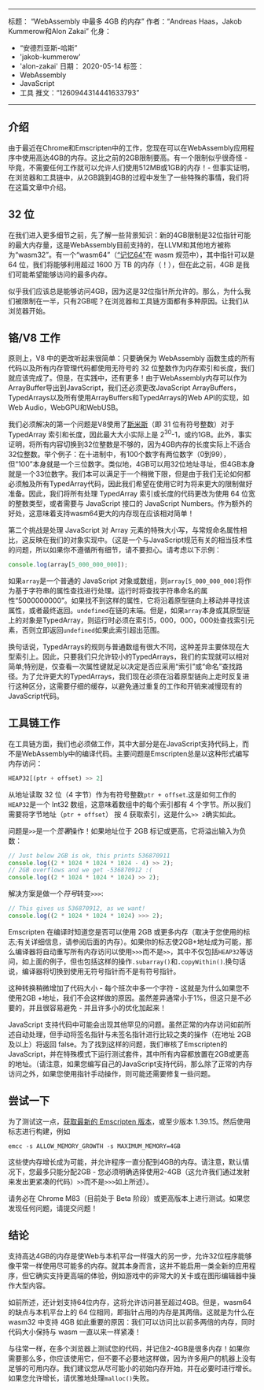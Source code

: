 ***

标题： “WebAssembly 中最多 4GB 的内存”
作者：“Andreas Haas，Jakob Kummerow和Alon Zakai”
化身：

*   “安德烈亚斯-哈斯”
*   'jakob-kummerow'
*   'alon-zakai'
    日期： 2020-05-14
    标签：
*   WebAssembly
*   JavaScript
*   工具
    推文：“1260944314441633793”

***

## 介绍

由于最近在Chrome和Emscripten中的工作，您现在可以在WebAssembly应用程序中使用高达4GB的内存。这比之前的2GB限制要高。有一个限制似乎很奇怪 - 毕竟，不需要任何工作就可以允许人们使用512MB或1GB的内存！- 但事实证明，在浏览器和工具链中，从2GB跳到4GB的过程中发生了一些特殊的事情，我们将在这篇文章中介绍。

## 32 位

在我们进入更多细节之前，先了解一些背景知识：新的4GB限制是32位指针可能的最大内存量，这是WebAssembly目前支持的，在LLVM和其他地方被称为“wasm32”。有一个“wasm64”（[“记忆64”](https://github.com/WebAssembly/memory64/blob/master/proposals/memory64/Overview.md)在 wasm 规范中），其中指针可以是 64 位，我们将能够利用超过 1600 万 TB 的内存（！），但在此之前，4GB 是我们可能希望能够访问的最多内存。

似乎我们应该总是能够访问4GB，因为这是32位指针所允许的。那么，为什么我们被限制在一半，只有2GB呢？在浏览器和工具链方面都有多种原因。让我们从浏览器开始。

## 铬/V8 工作

原则上，V8 中的更改听起来很简单：只要确保为 WebAssembly 函数生成的所有代码以及所有内存管理代码都使用无符号的 32 位整数作为内存索引和长度，我们就应该完成了。但是，在实践中，还有更多！由于WebAssembly内存可以作为ArrayBuffer导出到JavaScript，我们还必须更改JavaScript ArrayBuffers，TypedArrays以及所有使用ArrayBuffers和TypedArrays的Web API的实现，如Web Audio，WebGPU和WebUSB。

我们必须解决的第一个问题是V8使用了[斯米斯](https://v8.dev/blog/pointer-compression#value-tagging-in-v8)（即 31 位有符号整数）对于 TypedArray 索引和长度，因此最大大小实际上是 2<sup>30</sup>-1，或约1GB。此外，事实证明，将所有内容切换到32位整数是不够的，因为4GB内存的长度实际上不适合32位整数。举个例子：在十进制中，有100个数字有两位数字（0到99），但“100”本身就是一个三位数字。类似地，4GB可以用32位地址寻址，但4GB本身就是一个33位数字。我们本可以满足于一个稍微下限，但是由于我们无论如何都必须触及所有TypedArray代码，因此我们希望在使用它时为将来更大的限制做好准备。因此，我们将所有处理 TypedArray 索引或长度的代码更改为使用 64 位宽的整数类型，或者需要与 JavaScript 接口的 JavaScript Numbers。作为额外的好处，这意味着支持wasm64更大的内存现在应该相对简单！

第二个挑战是处理 JavaScript 对 Array 元素的特殊大小写，与常规命名属性相比，这反映在我们的对象实现中。（这是一个与JavaScript规范有关的相当技术性的问题，所以如果你不遵循所有细节，请不要担心。请考虑以下示例：

```js
console.log(array[5_000_000_000]);
```

如果`array`是一个普通的 JavaScript 对象或数组，则`array[5_000_000_000]`将作为基于字符串的属性查找进行处理。运行时将查找字符串命名的属性“5000000000”。如果找不到这样的属性，它将沿着原型链向上移动并寻找该属性，或者最终返回。`undefined`在链的末端。但是，如果`array`本身或其原型链上的对象是TypedArray，则运行时必须在索引5，000，000，000处查找索引元素，否则立即返回`undefined`如果此索引超出范围。

换句话说，TypedArrays的规则与普通数组有很大不同，这种差异主要体现在大型索引上。因此，只要我们只允许较小的TypedArrays，我们的实现就可以相对简单;特别是，仅查看一次属性键就足以决定是否应采用“索引”或“命名”查找路径。为了允许更大的TypedArrays，我们现在必须在沿着原型链向上走时反复进行这种区分，这需要仔细的缓存，以避免通过重复的工作和开销来减慢现有的JavaScript代码。

## 工具链工作

在工具链方面，我们也必须做工作，其中大部分是在JavaScript支持代码上，而不是WebAssembly中的编译代码。主要问题是Emscripten总是以这种形式编写内存访问：

```js
HEAP32[(ptr + offset) >> 2]
```

从地址读取 32 位（4 字节）作为有符号整数`ptr + offset`.这是如何工作的`HEAP32`是一个 Int32 数组，这意味着数组中的每个索引都有 4 个字节。所以我们需要将字节地址（`ptr + offset`） 按 4 获取索引，这是什么`>> 2`确实如此。

问题是`>>`是一个*签署*操作！如果地址位于 2GB 标记或更高，它将溢出输入为负数：

```js
// Just below 2GB is ok, this prints 536870911
console.log((2 * 1024 * 1024 * 1024 - 4) >> 2);
// 2GB overflows and we get -536870912 :(
console.log((2 * 1024 * 1024 * 1024) >> 2);
```

解决方案是做一个*符号*转变`>>>`:

```js
// This gives us 536870912, as we want!
console.log((2 * 1024 * 1024 * 1024) >>> 2);
```

Emscripten 在编译时知道您是否可以使用 2GB 或更多内存（取决于您使用的标志;有关详细信息，请参阅后面的内存）。如果你的标志使2GB+地址成为可能，那么编译器将自动重写所有内存访问以使用`>>>`而不是`>>`，其中不仅包括`HEAP32`等访问，如上面的例子，但也包括这样的操作`.subarray()`和`.copyWithin()`.换句话说，编译器将切换到使用无符号指针而不是有符号指针。

这种转换稍微增加了代码大小 - 每个班次中多一个字符 - 这就是为什么如果您不使用2GB +地址，我们不会这样做的原因。虽然差异通常小于1%，但这只是不必要的，并且很容易避免 - 并且许多小的优化加起来！

JavaScript 支持代码中可能会出现其他罕见的问题。虽然正常的内存访问如前所述自动处理，但手动将签名指针与未签名指针进行比较之类的操作（在地址 2GB 及以上）将返回 false。为了找到这样的问题，我们审核了Emscripten的JavaScript，并在特殊模式下运行测试套件，其中所有内容都放置在2GB或更高的地址。（请注意，如果您编写自己的JavaScript支持代码，那么除了正常的内存访问之外，如果您使用指针手动操作，则可能还需要修复一些问题。

## 尝试一下

为了测试这一点，[获取最新的 Emscripten 版本](https://emscripten.org/docs/getting_started/downloads.html)，或至少版本 1.39.15。然后使用标志进行构建，例如

    emcc -s ALLOW_MEMORY_GROWTH -s MAXIMUM_MEMORY=4GB

这些使内存增长成为可能，并允许程序一直分配到4GB的内存。请注意，默认情况下，您最多只能分配2GB - 您必须明确选择使用2-4GB（这允许我们通过发射来发出更紧凑的代码）`>>`而不是`>>>`如上所述）。

请务必在 Chrome M83（目前处于 Beta 阶段）或更高版本上进行测试。如果您发现任何问题，请提交问题！

## 结论

支持高达4GB的内存是使Web与本机平台一样强大的另一步，允许32位程序能够像平常一样使用尽可能多的内存。就其本身而言，这并不能启用一类全新的应用程序，但它确实支持更高端的体验，例如游戏中的非常大的关卡或在图形编辑器中操作大型内容。

如前所述，还计划支持64位内存，这将允许访问甚至超过4GB。但是，wasm64 的缺点与本机平台上的 64 位相同，即指针占用的内存是其两倍。这就是为什么在 wasm32 中支持 4GB 如此重要的原因：我们可以访问比以前多两倍的内存，同时代码大小保持与 wasm 一直以来一样紧凑！

与往常一样，在多个浏览器上测试您的代码，并记住2-4GB是很多内存！如果你需要那么多，你应该使用它，但不要不必要地这样做，因为许多用户的机器上没有足够的可用内存。我们建议您从尽可能小的初始内存开始，并在必要时进行增长。如果您允许增长，请优雅地处理`malloc()`失败。

